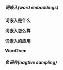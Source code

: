 ##### 词嵌入(word embaddings) 

**词嵌入是什么**

**词嵌入怎么算**

**词嵌入的应用**

**Word2vec**

##### 负采样(nagtive sampling)

